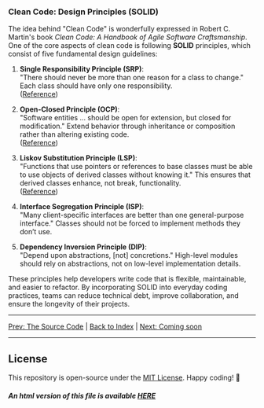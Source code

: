 ### Clean Code: Design Principles (SOLID)

The idea behind "Clean Code" is wonderfully expressed in Robert C. Martin's book *Clean Code: A Handbook of Agile Software Craftsmanship*. One of the core aspects of clean code is following **SOLID** principles, which consist of five fundamental design guidelines:

1. **Single Responsibility Principle (SRP)**:  
   "There should never be more than one reason for a class to change." Each class should have only one responsibility.  
   ([Reference](https://web.archive.org/web/20150202200348/http://www.objectmentor.com/resources/articles/srp.pdf))

2. **Open-Closed Principle (OCP)**:  
   "Software entities ... should be open for extension, but closed for modification." Extend behavior through inheritance or composition rather than altering existing code.  
   ([Reference](https://web.archive.org/web/20150905081105/http://www.objectmentor.com/resources/articles/ocp.pdf))

3. **Liskov Substitution Principle (LSP)**:  
   "Functions that use pointers or references to base classes must be able to use objects of derived classes without knowing it." This ensures that derived classes enhance, not break, functionality.  
   ([Reference](https://web.archive.org/web/20150905081110/http://www.objectmentor.com/resources/articles/isp.pdf))

4. **Interface Segregation Principle (ISP)**:  
   "Many client-specific interfaces are better than one general-purpose interface." Classes should not be forced to implement methods they don’t use.

5. **Dependency Inversion Principle (DIP)**:  
   "Depend upon abstractions, [not] concretions." High-level modules should rely on abstractions, not on low-level implementation details.

These principles help developers write code that is flexible, maintainable, and easier to refactor. By incorporating SOLID into everyday coding practices, teams can reduce technical debt, improve collaboration, and ensure the longevity of their projects.

---

[Prev: The Source Code](./The_Source_Code.md) | [Back to Index](../../README.md) | [Next: Coming soon](https://github.com/gnespolino)

---
## License
This repository is open-source under the [MIT License](/LICENSE.md).
Happy coding! 🎉
##### An html version of this file is available [HERE](https://gnespolino.github.io/devhandbook/index.html)